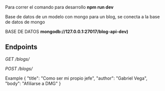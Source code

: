 Para correr el comando para desarrollo __npm run dev__

Base de datos de un modelo con mongo para un blog, se conecta a la base de datos de mongo

BASE DE DATOS __mongodb://127.0.0.1:27017/blog-api-dev)__

## Endpoints ##


_GET_ _/blogs/_

_POST_ _/blogs/_

Example 
{
    "title": "Como ser mi propio jefe",
    "author": "Gabriel Vega",
    "body": "Afiliarse a DMG"
}